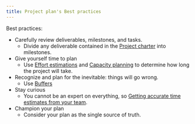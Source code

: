 ```yaml
---
title: Project plan's Best practices
---
```

Best practices:
- Carefully review deliverables, milestones, and tasks.
	- Divide any deliverable contained in the [Project charter](project-initiation/project-charter.md) into milestones.
- Give yourself time to plan
	- Use [Effort estimations](project-planning/estimations/effort-estimations.md) and [Capacity planning](project-planning/estimations/capacity-planning.md) to determine how long the project will take.
- Recognize and plan for the inevitable: things will go wrong.
	- Use [Buffers](project-planning/estimations/buffers.md)
- Stay curious
	- You cannot be an expert on everything, so [Getting accurate time estimates from your team](project-planning/estimations/getting-accurate-time-estimates-from-your-team.md).
- Champion your plan
	- Consider your plan as the single source of truth.